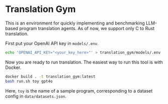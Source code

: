# Translation Gym

This is an environment for quickly implementing and benchmarking LLM-based program translation agents. As of now, we support only C to Rust translation.

First put your OpenAI API key in `models/.env`.
```sh
echo 'OPENAI_API_KEY="<your_key_here>"' > translation_gym/models/.env
```
Now you are ready to run translation. The easiest way to run this tool is with Docker.
```sh
docker build . -t translation_gym:latest
bash run.sh toy gpt4o
```
Here, `toy` is the name of a sample program, corresponding to a dataset config in `data/datasets.json`.
